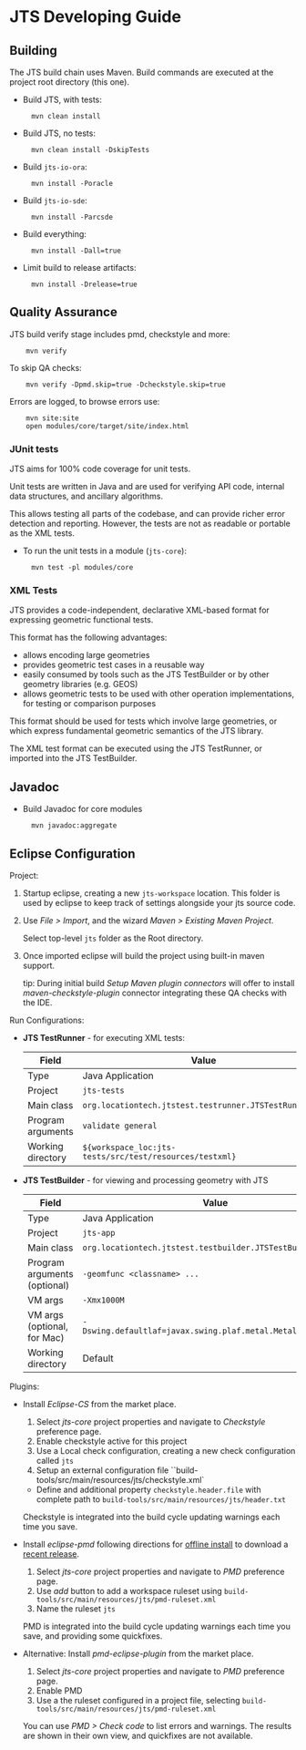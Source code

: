 # JTS Developing Guide

## Building

The JTS build chain uses Maven.  Build commands are executed at the project root directory (this one).

* Build JTS, with tests:

        mvn clean install

* Build JTS, no tests:

        mvn clean install -DskipTests

* Build `jts-io-ora`:

        mvn install -Poracle

* Build `jts-io-sde`:

        mvn install -Parcsde

* Build everything:

        mvn install -Dall=true

* Limit build to release artifacts:

        mvn install -Drelease=true

## Quality Assurance

JTS build verify stage includes pmd, checkstyle and more:

        mvn verify

To skip QA checks:

        mvn verify -Dpmd.skip=true -Dcheckstyle.skip=true

Errors are logged, to browse errors use:
       
        mvn site:site
        open modules/core/target/site/index.html

### JUnit tests

JTS aims for 100% code coverage for unit tests.

Unit tests are written in Java and are used for verifying API code, internal data structures, and ancillary algorithms.

This allows testing all parts of the codebase, and can provide richer error detection and reporting.
However, the tests are not as readable or portable as the XML tests.

* To run the unit tests in a module (`jts-core`):

        mvn test -pl modules/core

### XML Tests

JTS provides a code-independent, declarative XML-based format for expressing geometric functional tests.

This format has the following advantages:

* allows encoding large geometries
* provides geometric test cases in a reusable way
* easily consumed by tools such as the JTS TestBuilder or by other geometry libraries (e.g. GEOS)
* allows geometric tests to be used with other operation implementations, for testing or comparison purposes

This format should be used for tests which involve large geometries, or which
express fundamental geometric semantics of the JTS library.

The XML test format can be executed using the JTS TestRunner, or imported into the JTS TestBuilder.

## Javadoc

* Build Javadoc for core modules

        mvn javadoc:aggregate

## Eclipse Configuration

Project:

1. Startup eclipse, creating a new `jts-workspace` location. This folder is used by eclipse to keep track of settings alongside your jts source code.
   
2. Use *File > Import*, and the wizard *Maven > Existing Maven Project*.
   
   Select top-level `jts` folder as the Root directory.

3. Once imported eclipse will build the project using built-in maven support.
  
   tip: During initial build *Setup Maven plugin connectors* will offer to install *maven-checkstyle-plugin* connector integrating these QA checks with the IDE.

Run Configurations:

* **JTS TestRunner** - for executing XML tests:

  Field | Value
  ------|------
  Type | Java Application
  Project | `jts-tests`
  Main class | `org.locationtech.jtstest.testrunner.JTSTestRunnerCmd`
  Program arguments | `validate general`
  Working directory | `${workspace_loc:jts-tests/src/test/resources/testxml}`

* **JTS TestBuilder** - for viewing and processing geometry with JTS

  Field | Value
  ------|------
  Type | Java Application
  Project | `jts-app`
  Main class | `org.locationtech.jtstest.testbuilder.JTSTestBuilder`
  Program arguments (optional) | `-geomfunc <classname> ...`
  VM args | `-Xmx1000M`
  VM args (optional, for Mac) | `-Dswing.defaultlaf=javax.swing.plaf.metal.MetalLookAndFeel`
  Working directory | Default

Plugins:

* Install *Eclipse-CS* from the market place.

  1. Select *jts-core* project properties and navigate to *Checkstyle* preference page.
  2. Enable checkstyle active for this project
  3. Use a Local check configuration, creating a new check configuration called `jts`
  4. Setup an external configuration file ``build-tools/src/main/resources/jts/checkstyle.xml`
  * Define and additional property `checkstyle.header.file` with complete path to `build-tools/src/main/resources/jts/header.txt`
  
  Checkstyle is integrated into the build cycle updating warnings each time you save.

* Install *eclipse-pmd* following directions for [offline install](https://acanda.github.io/eclipse-pmd/getting-started.html) to download a [recent release](https://github.com/eclipse-pmd/eclipse-pmd/releases/).
  
  1. Select *jts-core* project properties and navigate to *PMD* preference page.
  2. Use *add* button to add a workspace ruleset using `build-tools/src/main/resources/jts/pmd-ruleset.xml`
  3. Name the ruleset `jts`
  
  PMD is integrated into the build cycle updating warnings each time you save, and providing some quickfixes.

* Alternative: Install *pmd-eclipse-plugin* from the market place.

  1. Select *jts-core* project properties and navigate to *PMD* preference page.
  2. Enable PMD
  3. Use a the ruleset configured in a project file, selecting `build-tools/src/main/resources/jts/pmd-ruleset.xml`
  
  You can use *PMD > Check code* to list errors and warnings. The results are shown in their own view, and quickfixes are not available.
